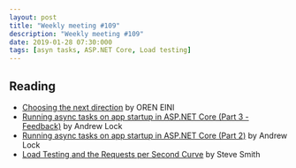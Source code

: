 ```yaml
---
layout: post
title: "Weekly meeting #109"
description: "Weekly meeting #109"
date: 2019-01-28 07:30:000
tags: [asyn tasks, ASP.NET Core, Load testing]
--- 
```

 
## Reading

* [Choosing the next direction](https://ayende.com/blog/185313-C/refactoring-c-code-choosing-the-next-direction) by OREN EINI
* [Running async tasks on app startup in ASP.NET Core (Part 3 - Feedback)](https://andrewlock.net/running-async-tasks-on-app-startup-in-asp-net-core-part-3-feedback/) by Andrew Lock
* [Running async tasks on app startup in ASP.NET Core (Part 2)](https://andrewlock.net/running-async-tasks-on-app-startup-in-asp-net-core-part-2/) by Andrew Lock
* [Load Testing and the Requests per Second Curve](https://ardalis.com/load-testing-and-the-requests-per-second-curve) by Steve Smith